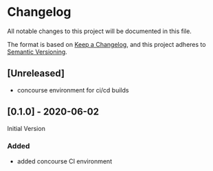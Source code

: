 # Changelog

All notable changes to this project will be documented in this file.

The format is based on [Keep a Changelog](https://keepachangelog.com/en/1.0.0/),
and this project adheres to [Semantic Versioning](https://semver.org/spec/v2.0.0.html).

## [Unreleased]

- concourse environment for ci/cd builds

## [0.1.0] - 2020-06-02

Initial Version

### Added

- added concourse CI environment
